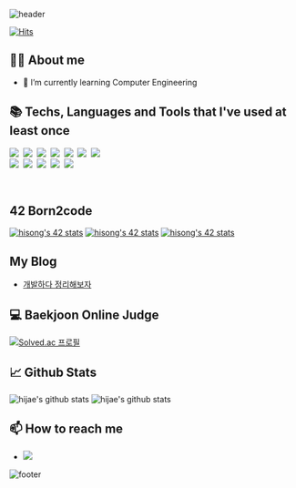 ![header](https://capsule-render.vercel.app/api?type=waving&color=gradient&height=250&section=header&text=Hi%20there%20안녕하세요%20👋&fontSize=45&fontAlignY=36&animation=twinkling)
<!--
**hijae/hijae** is a ✨ _special_ ✨ repository because its `README.md` (this file) appears on your GitHub profile.

Here are some ideas to get you started:

- 🔭 I’m currently working on ...
- 🌱 I’m currently learning ...
- 👯 I’m looking to collaborate on ...
- 🤔 I’m looking for help with ...
- 💬 Ask me about ...
- 📫 How to reach me: ...
- 😄 Pronouns: ...
- ⚡ Fun fact: ...
-->
[![Hits](https://hits.seeyoufarm.com/api/count/incr/badge.svg?url=https%3A%2F%2Fgithub.com%2Fhijae&count_bg=%2379C83D&title_bg=%23555555&icon=&icon_color=%23E7E7E7&title=hits&edge_flat=false)](https://hits.seeyoufarm.com)

## 👨‍💻 About me
- 🌱 I’m currently learning Computer Engineering

## 📚 Techs, Languages and Tools that I've used at least once

<p>
  <img src="https://img.shields.io/badge/Python-3766AB?style=flat&logo=Python&logoColor=white"/></a>&nbsp
  <img src="https://img.shields.io/badge/C++-00599C?style=flat&logo=C%2B%2B&logoColor=white"/></a>&nbsp
  <img src="https://img.shields.io/badge/C-A8B9CC?style=flat&logo=C&logoColor=white"/></a>&nbsp
  <img src="https://img.shields.io/badge/HTML5-E34F26?style=flat&logo=HTML5&logoColor=white"/></a>&nbsp
  <img src="https://img.shields.io/badge/Javascript-ffb13b?style=flat&logo=javascript&logoColor=white"/></a>&nbsp
  <img src="https://img.shields.io/badge/css-1572B6?style=flat&logo=css3&logoColor=white"/></a>&nbsp
  <img src="https://img.shields.io/badge/Linux-FCC624?style=flat&logo=Linux&logoColor=white"/></a>&nbsp
  <br>
  <img src="https://img.shields.io/badge/OpenCV-5C3EE8?style=flat&logo=OpenCV&logoColor=white"/></a>&nbsp
  <img src="https://img.shields.io/badge/PyTorch-EE4C2C?style=flat&logo=PyTorch&logoColor=white"/></a>&nbsp
  <img src="https://img.shields.io/badge/Raspberry%20Pi-A22846?style=flat&logo=Raspberry%20Pi&logoColor=white"/></a>&nbsp
  <img src="https://img.shields.io/badge/Vue.js-4FC08D?style=flat&logo=Vue.js&logoColor=white"/></a>&nbsp
  <img src="https://img.shields.io/badge/Google%20Assistant-4285F4?style=flat&logo=Google%20Assistant&logoColor=white"/></a>&nbsp
</p>
<br>

## 42 Born2code
[![hisong's 42 stats](https://badge.mediaplus.ma/honeytones/hisong?1337Badge=off&UM6P=off)](https://github.com/oakoudad/badge42)
[![hisong's 42 stats](https://badge42.coday.fr/api/v2/clswi6qt1765901p42i5hcxzu/stats?cursusId=21&coalitionId=456)](https://github.com/Coday-meric/badge42)
[![hisong's 42 stats](https://badge42.coday.fr/api/v2/clswi6qt1765901p42i5hcxzu/stats?cursusId=9&coalitionId=undefined)](https://github.com/Coday-meric/badge42)

## My Blog
- [개발하다 정리해보자](https://hijaedev.tistory.com/)

## 💻 Baekjoon Online Judge 
[![Solved.ac 프로필](http://mazassumnida.wtf/api/v2/generate_badge?boj=hijae)](https://solved.ac/hijae)

## 📈 Github Stats
![hijae's github stats](https://github-readme-stats.vercel.app/api?username=hijae)
![hijae's github stats](https://github-readme-stats.vercel.app/api/top-langs/?username=hijae&show_icons=true&layout=compact)

## 📫 How to reach me
- <a href="mailto:hijae99@gamil.com"><img src="https://img.shields.io/badge/Gmail-d14836?style=flat&logo=Gmail&logoColor=white&link=hijae99@gamil.com"/></a>




![footer](https://capsule-render.vercel.app/api?type=waving&color=gradient&height=150&section=footer)
